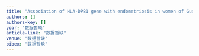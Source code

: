 ```yaml
---
title: "Association of HLA-DPB1 gene with endometriosis in women of Guangdong Province in China."
authors: []
authors-key: []
year: "数据暂缺"
article-link: "数据暂缺"
venue: "数据暂缺"
bibex: "数据暂缺"
---
```

